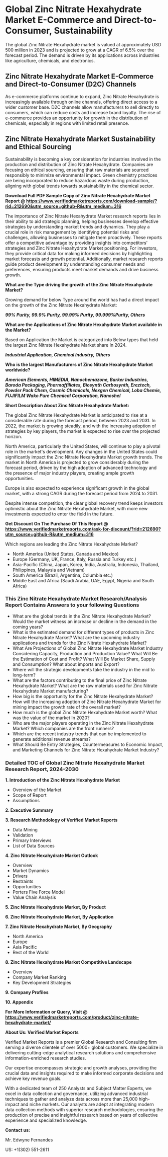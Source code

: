 <h1>Global Zinc Nitrate Hexahydrate Market E-Commerce and Direct-to-Consumer, Sustainability</h1><p class=""><p>The global Zinc Nitrate Hexahydrate market is valued at approximately USD 500 million in 2023 and is projected to grow at a CAGR of 6.5% over the forecast period. The demand is driven by its applications across industries like agriculture, chemicals, and electronics.</p><h2>Zinc Nitrate Hexahydrate Market E-Commerce and Direct-to-Consumer (D2C) Channels</h2><p>As e-commerce platforms continue to expand, Zinc Nitrate Hexahydrate is increasingly available through online channels, offering direct access to a wider customer base. D2C channels allow manufacturers to sell directly to consumers, which can reduce costs and increase brand loyalty. The rise of e-commerce provides an opportunity for growth in the distribution of chemicals, especially in regions with limited retail presence.</p><h2>Zinc Nitrate Hexahydrate Market Sustainability and Ethical Sourcing</h2><p>Sustainability is becoming a key consideration for industries involved in the production and distribution of Zinc Nitrate Hexahydrate. Companies are focusing on ethical sourcing, ensuring that raw materials are sourced responsibly to minimize environmental impact. Green chemistry practices are being incorporated to reduce hazardous waste during production, aligning with global trends towards sustainability in the chemical sector.</p></p><p class=""><strong>Download Full PDF Sample Copy of Zinc Nitrate Hexahydrate Market Report @ <a href="https://www.verifiedmarketreports.com/download-sample/?rid=212690&utm_source=github-R&utm_medium=316" target="_blank">https://www.verifiedmarketreports.com/download-sample/?rid=212690&utm_source=github-R&utm_medium=316</a></strong></p><p>The importance of&nbsp;Zinc Nitrate Hexahydrate Market research reports lies in their ability to aid strategic planning, helping businesses develop effective strategies by understanding market trends and dynamics. They play a crucial role in risk management by identifying potential risks and challenges, allowing businesses to mitigate them proactively. These reports offer a competitive advantage by providing insights into competitors' strategies and Zinc Nitrate Hexahydrate Market positioning. For investors, they provide critical data for making informed decisions by highlighting market forecasts and growth potential. Additionally, market research reports guide product development by understanding consumer needs and preferences, ensuring products meet market demands and drive business growth.</p><p><strong>What are the&nbsp;Type driving the growth of the Zinc Nitrate Hexahydrate Market?</strong></p><p id="" class="">Growing demand for below Type around the world has had a direct impact on the growth of the Zinc Nitrate Hexahydrate Market:</p><p class=""><em><strong>99% Purity, 99.9% Purity, 99.99% Purity, 99.999%Purity, Others</strong></em></p><p class=""><strong>What are the&nbsp;Applications&nbsp;of Zinc Nitrate Hexahydrate Market available in the Market?</strong></p><p id="" class="">Based on Application the Market is categorized into Below types that held the largest Zinc Nitrate Hexahydrate Market share In 2024.</p><p class=""><em><strong>Industrial Application, Chemical Industry, Others</strong></em></p><p class=""><strong>Who is the largest Manufacturers of Zinc Nitrate Hexahydrate Market worldwide?</strong></p><p><em><strong>American Elements, HIMEDIA, Nanochemazone, Barker Industries, Baroda Packaging, Pharmaffiliates, Biosynth Carbosynth, Ereztech, Powder Pack Chem, Cosmic Chemicals, Nexgen Chemical, Loba Chemie, FUJIFILM Wako Pure Chemical Corporation, Nanoshel</strong></em></p><p id="" class=""><strong>Short Description About Zinc Nitrate Hexahydrate Market:</strong></p><p>The global Zinc Nitrate Hexahydrate Market is anticipated to rise at a considerable rate during the forecast period, between 2023 and 2031. In 2022, the market is growing steadily, and with the increasing adoption of strategies by key players, the market is expected to rise over the projected horizon.</p><p>North America, particularly the United States, will continue to play a pivotal role in the market's development. Any changes in the United States could significantly impact the Zinc Nitrate Hexahydrate Market growth trends. The market in North America is projected to grow considerably during the forecast period, driven by the high adoption of advanced technology and the presence of major industry players, creating ample growth opportunities.</p><p>Europe is also expected to experience significant growth in the global market, with a strong CAGR during the forecast period from 2024 to 2031.</p><p>Despite intense competition, the clear global recovery trend keeps investors optimistic about the Zinc Nitrate Hexahydrate Market, with more new investments expected to enter the field in the future.</p><p id="" class=""><strong>Get Discount On The Purchase Of This Report @ <a href="https://www.verifiedmarketreports.com/ask-for-discount/?rid=212690?utm_source=github-R&utm_medium=316" target="_blank">https://www.verifiedmarketreports.com/ask-for-discount/?rid=212690?utm_source=github-R&utm_medium=316</a></strong></p><p class="">Which regions are leading the Zinc Nitrate Hexahydrate Market?</p><ul><li>North America (United States, Canada and Mexico)</li><li>Europe (Germany, UK, France, Italy, Russia and Turkey etc.)</li><li>Asia-Pacific (China, Japan, Korea, India, Australia, Indonesia, Thailand, Philippines, Malaysia and Vietnam)</li><li>South America (Brazil, Argentina, Columbia etc.)</li><li>Middle East and Africa (Saudi Arabia, UAE, Egypt, Nigeria and South Africa)</li></ul><h3 id="" class="">This Zinc Nitrate Hexahydrate Market Research/Analysis Report Contains Answers to your following Questions</h3><ul><li>What are the global trends in the Zinc Nitrate Hexahydrate Market? Would the market witness an increase or decline in the demand in the coming years?</li><li>What is the estimated demand for different types of products in Zinc Nitrate Hexahydrate Market? What are the upcoming industry applications and trends for the Zinc Nitrate Hexahydrate Market?</li><li>What Are Projections of Global Zinc Nitrate Hexahydrate Market Industry Considering Capacity, Production and Production Value? What Will Be the Estimation of Cost and Profit? What Will Be Market Share, Supply and Consumption? What about imports and Export?</li><li>Where will the strategic developments take the industry in the mid to long-term?</li><li>What are the factors contributing to the final price of Zinc Nitrate Hexahydrate Market? What are the raw materials used for Zinc Nitrate Hexahydrate Market manufacturing?</li><li>How big is the opportunity for the Zinc Nitrate Hexahydrate Market? How will the increasing adoption of Zinc Nitrate Hexahydrate Market for mining impact the growth rate of the overall market?</li><li>How much is the global Zinc Nitrate Hexahydrate Market worth? What was the value of the market In 2020?</li><li>Who are the major players operating in the Zinc Nitrate Hexahydrate Market? Which companies are the front runners?</li><li>Which are the recent industry trends that can be implemented to generate additional revenue streams?</li><li>What Should Be Entry Strategies, Countermeasures to Economic Impact, and Marketing Channels for Zinc Nitrate Hexahydrate Market Industry?</li></ul><h3 id="" class="">Detailed TOC of Global Zinc Nitrate Hexahydrate Market Research Report, 2024-2030</h3><p id="" class=""><strong>1. Introduction of the Zinc Nitrate Hexahydrate Market</strong></p><ul><li>Overview of the Market</li><li>Scope of Report</li><li>Assumptions</li></ul><p id="" class=""><strong>2. Executive Summary</strong></p><p id="" class=""><strong>3. Research Methodology of Verified Market Reports</strong></p><ul><li>Data Mining</li><li>Validation</li><li>Primary Interviews</li><li>List of Data Sources</li></ul><p id="" class=""><strong>4. Zinc Nitrate Hexahydrate Market Outlook</strong></p><ul><li>Overview</li><li>Market Dynamics</li><li>Drivers</li><li>Restraints</li><li>Opportunities</li><li>Porters Five Force Model</li><li>Value Chain Analysis</li></ul><p id="" class=""><strong>5. Zinc Nitrate Hexahydrate Market, By Product</strong></p><p id="" class=""><strong>6. Zinc Nitrate Hexahydrate Market, By Application</strong></p><p id="" class=""><strong>7. Zinc Nitrate Hexahydrate Market, By Geography</strong></p><ul><li>North America</li><li>Europe</li><li>Asia Pacific</li><li>Rest of the World</li></ul><p id="" class=""><strong>8. Zinc Nitrate Hexahydrate Market Competitive Landscape</strong></p><ul><li>Overview</li><li>Company Market Ranking</li><li>Key Development Strategies</li></ul><p id="" class=""><strong>9. Company Profiles</strong></p><p id="" class=""><strong>10. Appendix</strong></p><p id="" class=""><strong>For More Information or Query, Visit @ <a href="https://www.verifiedmarketreports.com/product/zinc-nitrate-hexahydrate-market/" target="_blank">https://www.verifiedmarketreports.com/product/zinc-nitrate-hexahydrate-market/</a></strong></p><p id="" class=""><strong>About Us: Verified Market Reports</strong></p><p id="" class="">Verified Market Reports is a premier Global Research and Consulting firm serving a diverse clientele of over 5000+ global customers. We specialize in delivering cutting-edge analytical research solutions and comprehensive information-enriched research studies.</p><p id="" class="">Our expertise encompasses strategic and growth analyses, providing the crucial data and insights required to make informed corporate decisions and achieve key revenue goals.</p><p id="" class="">With a dedicated team of 250 Analysts and Subject Matter Experts, we excel in data collection and governance, utilizing advanced industrial techniques to gather and analyze data across more than 25,000 high-impact and niche markets. Our analysts are adept at integrating modern data collection methods with superior research methodologies, ensuring the production of precise and insightful research based on years of collective experience and specialized knowledge.</p><p id="" class=""><strong>Contact us:</strong></p><p id="" class="">Mr. Edwyne Fernandes</p><p id="" class="">US: +1(302) 551-2611</p>